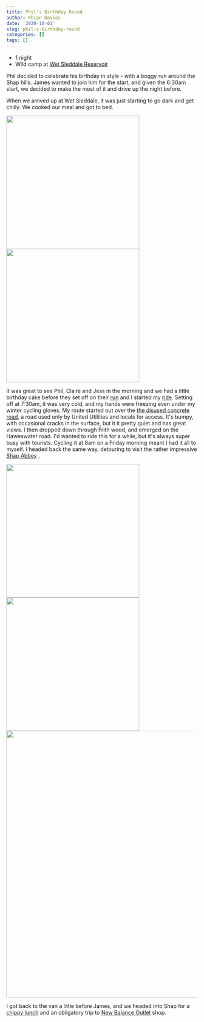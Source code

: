 ```yaml
---
title: Phil's Birthday Round
author: Rhian Davies
date: '2020-10-01'
slug: phil-s-birthday-round
categories: []
tags: []
---
```


* 1 night
* Wild camp at [Wet Sleddale Reservoir](https://www.google.com/maps/place/54%C2%B029'46.0%22N+2%C2%B041'20.6%22W/@54.4955491,-2.6891465,595m/data=!3m1!1e3!4m5!3m4!1s0x0:0x0!8m2!3d54.496154!4d-2.6890899)

Phil decided to celebrate his birthday in style - with a boggy run around the Shap hills. James wanted to join him for the start, and given the 6:30am start, we decided to make the most of it and drive up the night before. 

When we arrived up at Wet Sleddale, it was just starting to go dark and get chilly. We cooked our meal and got to bed.

<img src="https://bit.ly/2PFNmKb" width="350"><img src="https://bit.ly/3kOx4Kx" width="350">

It was great to see Phil, Claire and Jess in the morning and we had a little birthday cake before they set off on their [run](https://www.strava.com/activities/4141462119) and I started my [ride](https://www.strava.com/activities/4140657158). 
Setting off at 7:30am, it was very cold, and my hands were freezing even under my winter cycling gloves. My route started out over the [the disused concrete road](https://www.komoot.com/plan/@54.5343305,-2.7973938,12z?sport=racebike&waypoint=hl:2590041), a road used only by United Utilities and locals for access. It's bumpy,  with occasional cracks in the surface, but it it pretty quiet and has great views. I then dropped down through Frith wood, and emerged on the Haweswater road. I'd wanted to ride this for a while, but it's always super busy with tourists. Cycling it at 8am on a Friday morning meant I had it all to myself. I headed back the same way, detouring to visit the rather impressive [Shap Abbey](https://www.google.com/maps/place/Shap+Abbey/@54.5299642,-2.6982791,15.64z/data=!4m5!3m4!1s0x487cf126800b54e1:0x7c838adc27b8dcfd!8m2!3d54.5299799!4d-2.699729) . 

<img src="https://bit.ly/3rnFKde" width="350"><img src="https://bit.ly/3cb2arC" width="350"> 
<img src="https://bit.ly/3qnmGum" width="700">

I got back to the van a little before James, and we headed into Shap for a [chippy lunch](https://www.google.com/maps/place/Shap+Chippy/@54.5308584,-2.6760917,17.43z/data=!4m5!3m4!1s0x487cf6d414b5e6b3:0xe4e6466e02adb90c!8m2!3d54.5316368!4d-2.6777415) and an obligatory trip to [New Balance Outlet](https://www.google.com/maps/place/New+Balance+Athletic+Shoes/@54.5308584,-2.6760917,17.43z/data=!4m5!3m4!1s0x0:0x375215fe85817138!8m2!3d54.5295624!4d-2.6769275) shop. 

